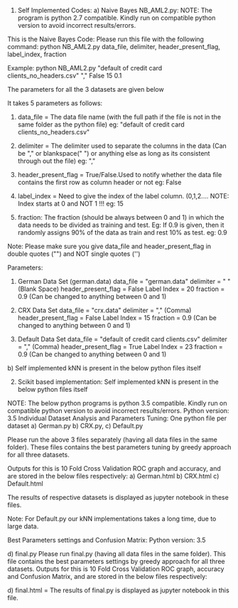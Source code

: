 

1) Self Implemented Codes:
a) Naive Bayes
NB_AML2.py:
NOTE: The program is python 2.7 compatible. Kindly run on compatible python version to avoid incorrect results/errors.

This is the Naive Bayes Code:
Please run this file with the following command:
	python NB_AML2.py data_file, delimiter, header_present_flag, label_index, fraction

Example:
 	python NB_AML2.py "default of credit card clients_no_headers.csv" "," False 15 0.1

The parameters for all the 3 datasets are given below

It takes 5 parameters as follows:

1) data_file = The data file name (with the full path if the file is not in the same folder as the python file)
 	eg: "default of credit card clients_no_headers.csv"

2) delimiter = The delimiter used to separate the columns in the data (Can be "," or blankspace(" ") or anything else
as long as its consistent through out the file)
 	eg: ","

3) header_present_flag = True/False.Used to notify whether the data file contains the first row as column header or not
 	eg: False

4) label_index = Need to give the index of the label column. (0,1,2....
   NOTE: Index starts at 0 and NOT 1 !!!
	eg: 15

5) fraction: The fraction (should be always between 0 and 1) in which the data needs to be divided as training and test.
    Eg: If 0.9 is given, then it randomly assigns 90% of the data as train and rest 10% as test.
 		eg: 0.9

Note: Please make sure you give data_file and header_present_flag in double quotes ("") and NOT single quotes ('')

Parameters:
1) German Data Set (german.data)
	data_file = "german.data"
	delimiter = " " (Blank Space)
	header_present_flag = False
	Label Index = 20
	fraction = 0.9 (Can be changed to anything between 0 and 1)

2) CRX Data Set
	data_file = "crx.data"
	delimiter = "," (Comma)
	header_present_flag = False
	Label Index = 15
	fraction = 0.9 (Can be changed to anything between 0 and 1)

3) Default Data Set
	data_file = "default of credit card clients.csv"
	delimiter = "," (Comma)
	header_present_flag = True
	Label Index = 23
	fraction = 0.9 (Can be changed to anything between 0 and 1)




b) Self implemented kNN is present in the below python files itself

2) Scikit based implementation:
Self implemented kNN is present in the below python files itself

NOTE: The below python programs is python 3.5 compatible. Kindly run on compatible python version to avoid incorrect results/errors.
Python version: 3.5
Individual Dataset Analysis and Parameters Tuning:
One python file per dataset
a) German.py
b) CRX.py, 
c) Default.py

Please run the above 3 files separately (having all data files in the same folder). These files contains the best parameters tuning by greedy approach for all three datasets.

Outputs for this is 10 Fold Cross Validation ROC graph and accuracy, and are stored in the below files respectively:
a) German.html
b) CRX.html
c) Default.html

The results of respective datasets is displayed as jupyter notebook in these files.

Note: For Default.py our kNN implementations takes a long time, due to large data.


Best Parameters settings and Confusion Matrix:
Python version: 3.5

d) final.py
Please run final.py (having all data files in the same folder). 
This file contains the best parameters settings by greedy approach for all three datasets.
Outputs for this is 10 Fold Cross Validation ROC graph, accuracy and Confusion Matrix, and are stored in the below files respectively:

d) final.html = The results of final.py is displayed as jupyter notebook in this file.
